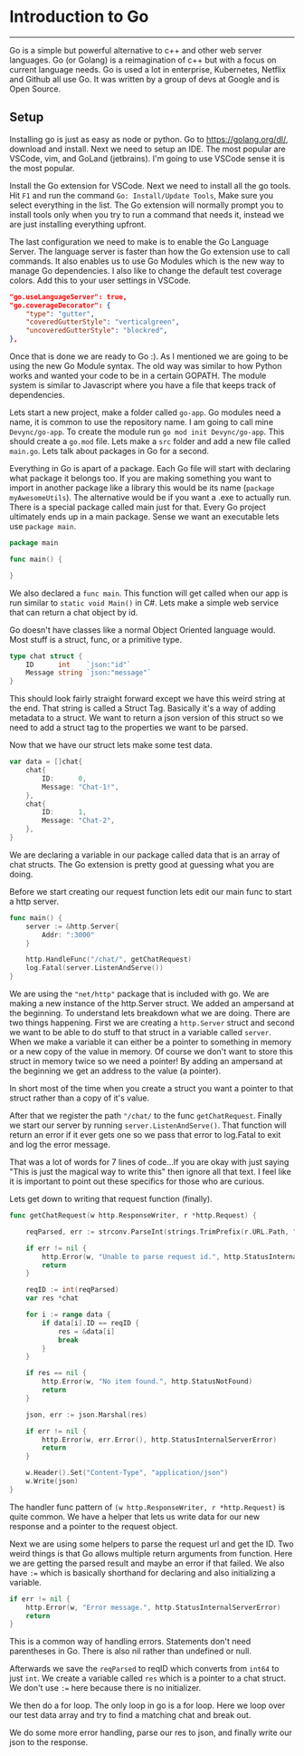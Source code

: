 # Introduction to Go
---

Go is a simple but powerful alternative to c++ and other web server languages. Go (or Golang) is a reimagination of c++ but with a focus on current language needs. Go is used a lot in enterprise, Kubernetes, Netflix and Github all use Go. It was written by a group of devs at Google and is Open Source.

## Setup
Installing go is just as easy as node or python. Go to https://golang.org/dl/, download and install. Next we need to setup an IDE. The most popular are VSCode, vim, and GoLand (jetbrains). I'm going to use VSCode sense it is the most popular.

Install the Go extension for VSCode. Next we need to install all the go tools. Hit `F1` and run the command `Go: Install/Update Tools`, Make sure you select everything in the list. The Go extension will normally prompt you to install tools only when you try to run a command that needs it, instead we are just installing everything upfront.

The last configuration we need to make is to enable the Go Language Server. The language server is faster than how the Go extension use to call commands. It also enables us to use Go Modules which is the new way to manage Go dependencies. I also like to change the default test coverage colors. Add this to your user settings in VSCode.

``` json
"go.useLanguageServer": true,
"go.coverageDecorator": {
    "type": "gutter",
    "coveredGutterStyle": "verticalgreen",
    "uncoveredGutterStyle": "blockred",
},
```

Once that is done we are ready to Go :). As I mentioned we are going to be using the new Go Module syntax. The old way was similar to how Python works and wanted your code to be in a certain GOPATH. The module system is similar to Javascript where you have a file that keeps track of dependencies.

Lets start a new project, make a folder called `go-app`. Go modules need a name, it is common to use the repository name. I am going to call mine `Devync/go-app`. To create the module run `go mod init Devync/go-app`. This should create a `go.mod` file. Lets make a `src` folder and add a new file called `main.go`. Lets talk about packages in Go for a second.

Everything in Go is apart of a package. Each Go file will start with declaring what package it belongs too. If you are making something you want to import in another package like a library this would be its name (`package myAwesomeUtils`). The alternative would be if you want a .exe to actually run. There is a special package called main just for that. Every Go project ultimately ends up in a main package. Sense we want an executable lets use `package main`.

``` go
package main

func main() {

}
```

We also declared a `func main`. This function will get called when our app is run similar to `static void Main()` in C#. Lets make a simple web service that can return a chat object by id.

Go doesn't have classes like a normal Object Oriented language would. Most stuff is a struct, func, or a primitive type.

``` go
type chat struct {
	ID      int    `json:"id"`
	Message string `json:"message"`
}
```

This should look fairly straight forward except we have this weird string at the end. That string is called a Struct Tag. Basically it's a way of adding metadata to a struct. We want to return a json version of this struct so we need to add a struct tag to the properties we want to be parsed.

Now that we have our struct lets make some test data.

``` go
var data = []chat{
	chat{
		ID:      0,
		Message: "Chat-1!",
	},
	chat{
		ID:      1,
		Message: "Chat-2",
	},
}
```

We are declaring a variable in our package called data that is an array of chat structs. The Go extension is pretty good at guessing what you are doing.

Before we start creating our request function lets edit our main func to start a http server.

``` go
func main() {
    server := &http.Server{
        Addr: ":3000"
    }

    http.HandleFunc("/chat/", getChatRequest)
    log.Fatal(server.ListenAndServe())
}
```

We are using the `"net/http"` package that is included with go. We are making a new instance of the http.Server struct. We added an ampersand at the beginning. To understand lets breakdown what we are doing. There are two things happening. First we are creating a `http.Server` struct and second we want to be able to do stuff to that struct in a variable called `server`. When we make a variable it can either be a pointer to something in memory or a new copy of the value in memory. Of course we don't want to store this struct in memory twice so we need a pointer! By adding an ampersand at the beginning we get an address to the value (a pointer).

In short most of the time when you create a struct you want a pointer to that struct rather than a copy of it's value.

After that we register the path `"/chat/` to the func `getChatRequest`. Finally we start our server by running `server.ListenAndServe()`. That function will return an error if it ever gets one so we pass that error to log.Fatal to exit and log the error message.

That was a lot of words for 7 lines of code...If you are okay with just saying "This is just the magical way to write this" then ignore all that text. I feel like it is important to point out these specifics for those who are curious.

Lets get down to writing that request function (finally).

``` go
func getChatRequest(w http.ResponseWriter, r *http.Request) {

	reqParsed, err := strconv.ParseInt(strings.TrimPrefix(r.URL.Path, "/chat/"), 10, 32)

	if err != nil {
		http.Error(w, "Unable to parse request id.", http.StatusInternalServerError)
		return
	}

	reqID := int(reqParsed)
	var res *chat

	for i := range data {
		if data[i].ID == reqID {
            res = &data[i]
            break
		}
	}

	if res == nil {
		http.Error(w, "No item found.", http.StatusNotFound)
		return
	}

	json, err := json.Marshal(res)

	if err != nil {
		http.Error(w, err.Error(), http.StatusInternalServerError)
		return
	}

	w.Header().Set("Content-Type", "application/json")
	w.Write(json)
}
```

The handler func pattern of `(w http.ResponseWriter, r *http.Request)` is quite common. We have a helper that lets us write data for our new response and a pointer to the request object.

Next we are using some helpers to parse the request url and get the ID. Two weird things is that Go allows multiple return arguments from function. Here we are getting the parsed result and maybe an error if that failed. We also have `:=` which is basically shorthand for declaring and also initializing a variable.

``` go
if err != nil {
    http.Error(w, "Error message.", http.StatusInternalServerError)
    return
}
```

This is a common way of handling errors. Statements don't need parentheses in Go. There is also nil rather than undefined or null.

Afterwards we save the `reqParsed` to reqID which converts from `int64` to just `int`. We create a variable called `res` which is a pointer to a chat struct. We don't use `:=` here because there is no initializer.

We then do a for loop. The only loop in go is a for loop. Here we loop over our test data array and try to find a matching chat and break out.

We do some more error handling, parse our res to json, and finally write our json to the response.
